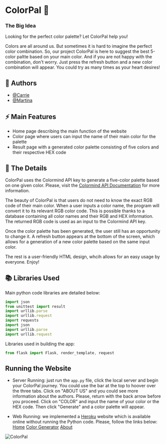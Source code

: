 
# ColorPal 🎨


### The Big Idea

Looking for the perfect color palette? Let ColorPal help you!

Colors are all around us. But sometimes it is hard to imagine the perfect color combination. So, our project ColorPal is here to suggest the best 5-color paltte based on your main color. And if you are not happy with the combination, don't worry. Just press the refresh button and a new color combination will appear. You could try as many times as your heart desires!
## 🎀 Authors

- [@Carrie](https://www.github.com/yxia1)
- [@Martina](https://www.github.com/LSE2021)


## ⚡️ Main Features

- Home page describing the main function of the website
- Color page where users can input the name of their main color for the palette
- Result page with a generated color palette consisting of five colors and their respective HEX code



## 📌 The Details

ColorPal uses the Colormind API key to generate a five-color palette based on one given color. Please, visit the [Colormind API Documentation](http://colormind.io/api-access/) for more information.

The beauty of ColorPal is that users do not need to know the exact RGB code of their main color. When a user inputs a color name, the program will convert it to its relevant RGB color code. This is possible thanks to a database containing all color names and their RGB and HEX information. The returned RGB code is used as an input to the Colormind API key. 

Once the color palette has been generated, the user still has an opportunity to change it. A refresh button appears at the bottom of the screen, which allows for a generation of a new color palette based on the same input color.

The rest is a user-friendly HTML design, whcih allows for an easy usage by everyone. Enjoy!

## 📚 Libraries Used

Main python code libraries are detailed below:
```javascript
import json
from unittest import result
import urllib.parse
import urllib.request
import requests
import json
import urllib.parse
import urllib.request
```
Libraries used in building the app:
```javascript
from flask import Flask, render_template, request
```
## Running the Website

- Server Running: just run the ```app.py``` file, click the local server and begin your ColorPal journey. You could use the bar at the top to hoover over the three tabs. Click on "ABOUT US" and you could see more information about the authors. Please, return with the back arrow before you proceed. Click on "COLOR" and input the name of your color or the HEX code. Then click "Generate" and a color palette will appear. 

- Web Running: we implemented a [Heroku](https://www.heroku.com/) website which is available online without running the Python code. Please, follow the links below: 
[Home](https://colorpal-co.herokuapp.com/)
[Color Generator](https://colorpal-co.herokuapp.com/color/)
[About](https://colorpal-co.herokuapp.com/about)



![ColorPal](/static/Thank-You.png)